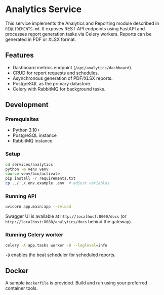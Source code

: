 # Analytics Service

This service implements the Analytics and Reporting module described in `REQUIREMENTS.md`.
It exposes REST API endpoints using FastAPI and processes report generation tasks
via Celery workers. Reports can be generated in PDF or XLSX format.

## Features

- Dashboard metrics endpoint (`/api/analytics/dashboard`).
- CRUD for report requests and schedules.
- Asynchronous generation of PDF/XLSX reports.
- PostgreSQL as the primary datastore.
- Celery with RabbitMQ for background tasks.

## Development

### Prerequisites
- Python 3.10+
- PostgreSQL instance
- RabbitMQ instance

### Setup
```bash
cd services/analytics
python -m venv venv
source venv/bin/activate
pip install -r requirements.txt
cp ../../.env.example .env  # adjust variables
```

### Running API
```bash
uvicorn app.main:app --reload
```

Swagger UI is available at `http://localhost:8000/docs` (or
`http://localhost:8080/analytics/docs` behind the gateway).

### Running Celery worker
```bash
celery -A app.tasks worker -B --loglevel=info
```

`-B` enables the beat scheduler for scheduled reports.

## Docker
A sample `Dockerfile` is provided. Build and run using your preferred container
tools.

